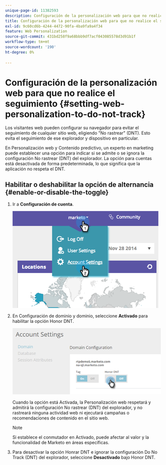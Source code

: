 ```yaml
---
unique-page-id: 11382593
description: Configuración de la personalización web para que no realice el seguimiento - Documentos de Marketo - Documentación del producto
title: Configuración de la personalización web para que no realice el seguimiento
exl-id: 9c60cd6b-4244-4472-90fa-4ba9fa9a4f34
feature: Web Personalization
source-git-commit: 431bd258f9a68bbb9df7acf043085578d3d91b1f
workflow-type: tm+mt
source-wordcount: '190'
ht-degree: 0%

---
```


# Configuración de la personalización web para que no realice el seguimiento {#setting-web-personalization-to-do-not-track}

Los visitantes web pueden configurar su navegador para evitar el seguimiento de cualquier sitio web, eligiendo &quot;No rastrear&quot; (DNT). Esto evita el seguimiento de ese explorador y dispositivo en particular.

En Personalización web y Contenido predictivo, un experto en marketing puede establecer una opción para indicar si se admite o se ignora la configuración No rastrear (DNT) del explorador. La opción para cuentas está desactivada de forma predeterminada, lo que significa que la aplicación no respeta el DNT.

## Habilitar o deshabilitar la opción de alternancia {#enable-or-disable-the-toggle}

1. Ir a **Configuración de cuenta**.

   ![](assets/image2014-12-1-23-3a3-3a12.png)

1. En Configuración de dominio y dominio, seleccione **Activado** para habilitar la opción Honor DNT.

   ![](assets/two-1.png)

   Cuando la opción está Activada, la Personalización web respetará y admitirá la configuración No rastrear (DNT) del explorador, y no rastreará ninguna actividad web ni ejecutará campañas o recomendaciones de contenido en el sitio web.

   >[!NOTE]
   >
   >Si establece el conmutador en Activado, puede afectar al valor y la funcionalidad de Marketo en áreas específicas.

1. Para desactivar la opción Honrar DNT e ignorar la configuración Do No Track (DNT) del explorador, seleccione **Desactivado** bajo Honor DNT.

